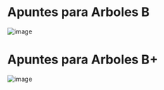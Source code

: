 # Apuntes para Arboles B

![image](https://github.com/Giancardonee/FOD/assets/114377978/6503f547-1567-4405-88a9-be5aebe9329c)


# Apuntes para Arboles B+

![image](https://github.com/Giancardonee/FOD/assets/114377978/8c936659-f3a5-4d1a-a9d9-174b9c379eba)
